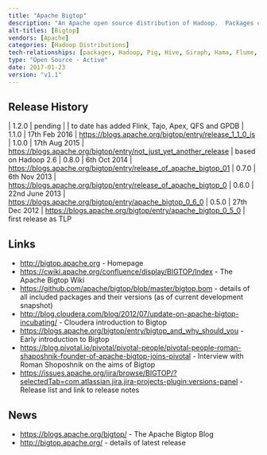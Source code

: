 ```yaml
---
title: "Apache Bigtop"
description: "An Apache open source distribution of Hadoop.  Packages up a number of Apache Hadoop components, certifies their interoperability using an automated integration test suite, and packages them up as RPMs/DEBs packages for most flavours of Linux. Also includes virtual machine images and vagrant, docker and puppet recipes for deploying and working with Hadoop.  Does not patch projects for distribution, but requires any fixes to be made upstream. An Apache Open Source project, started by Cloudera, donated to the Apache foundation in June 2011, graduating in September 2012, with a 1.0 release in August 2015 based on Hadoop 2.6.  Since donating the project, Cloudera have backed away from it, with the project lead moving to Pivotal in December 2013.  Now has a broad range of contributors, however usage by the major distributors is not clear."
alt-titles: [Bigtop]
vendors: [Apache]
categories: [Hadoop Distributions]
tech-relationships: [packages, Hadoop, Pig, Hive, Giraph, Hama, Flume, Spark, Sqoop, Crunch, Solr, HBase, Kafka, Zeppelin, Hue, Ignite, Tez, Oozie, DataFu, Phoenix, Alluxio, Kite, ZooKeeper, Mahout, Flink, Tajo, Apex, QFS, GPDB]
type: "Open Source - Active"
date: 2017-01-23
version: "v1.1"
---
```

## Release History

| 1.2.0 | pending | | to date has added Flink, Tajo, Apex, QFS and GPDB
| 1.1.0 | 17th Feb 2016 | <https://blogs.apache.org/bigtop/entry/release_1_1_0_is>
| 1.0.0 | 17th Aug 2015 | <https://blogs.apache.org/bigtop/entry/not_just_yet_another_release> | based on Hadoop 2.6
| 0.8.0 | 6th Oct 2014 | <https://blogs.apache.org/bigtop/entry/release_of_apache_bigtop_01>
| 0.7.0 | 6th Nov 2013 | <https://blogs.apache.org/bigtop/entry/release_of_apache_bigtop_0>
| 0.6.0 | 22nd June 2013 | <https://blogs.apache.org/bigtop/entry/apache_bigtop_0_6_0>
| 0.5.0 | 27th Dec 2012 | <https://blogs.apache.org/bigtop/entry/apache_bigtop_0_5_0> | first release as TLP

## Links

* <http://bigtop.apache.org> - Homepage
* <https://cwiki.apache.org/confluence/display/BIGTOP/Index> - The Apache Bigtop Wiki
* <https://github.com/apache/bigtop/blob/master/bigtop.bom> - details of all included packages and their versions (as of current development snapshot)
* <http://blog.cloudera.com/blog/2012/07/update-on-apache-bigtop-incubating/> - Cloudera introduction to Bigtop
* <https://blogs.apache.org/bigtop/entry/bigtop_and_why_should_you> - Early introduction to Bigtop
* <https://blog.pivotal.io/pivotal/pivotal-people/pivotal-people-roman-shaposhnik-founder-of-apache-bigtop-joins-pivotal> - Interview with Roman Shoposhnik on the aims of Bigtop
* <https://issues.apache.org/jira/browse/BIGTOP/?selectedTab=com.atlassian.jira.jira-projects-plugin:versions-panel> - Release list and link to release notes

## News

* <https://blogs.apache.org/bigtop/> - The Apache Bigtop Blog
* <http://bigtop.apache.org/> - details of latest release